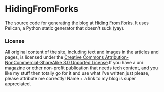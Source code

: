 HidingFromForks
===============

The source code for generating the blog at
[Hiding From Forks](https://hidingfromforks.net). It uses Pelican, a
Python static generator that doesn't suck (yay).

### License ###

All original content of the site, including text and images in the articles
and pages, is licensed under the
[Creative Commons Attribution-NonCommercial-ShareAlike 3.0 Unported License](http://creativecommons.org/licenses/by-nc-sa/3.0/).If you have a uni magazine or other non-profit publication that needs tech content, and you like my stuff then totally go for it and use what I've written just please, please attribute me correctly! Name + a link to my blog is super appreciated.

